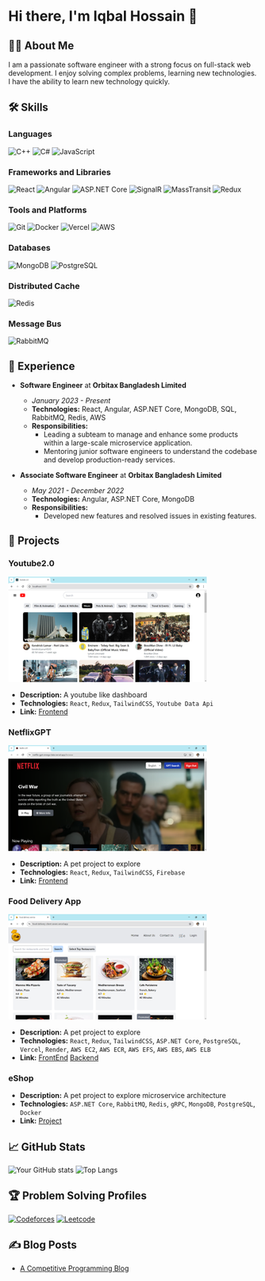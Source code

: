 # Hi there, I'm Iqbal Hossain 👋

## 👨‍💻 About Me

I am a passionate software engineer with a strong focus on full-stack web development. I enjoy solving complex problems, learning new technologies. I have the ability to learn new technology quickly.

## 🛠 Skills

### Languages

![C++](https://img.shields.io/badge/-C++-black?style=flat-square&logo=c%2B%2B)
![C#](https://img.shields.io/badge/-C%23-black?style=flat-square&logo=c-sharp)
![JavaScript](https://img.shields.io/badge/-JavaScript-black?style=flat-square&logo=javascript)

### Frameworks and Libraries

![React](https://img.shields.io/badge/-React-black?style=flat-square&logo=react)
![Angular](https://img.shields.io/badge/-Angular-black?style=flat-square&logo=angular)
![ASP.NET Core](https://img.shields.io/badge/-ASP.NET%20Core-black?style=flat-square&logo=dotnet)
![SignalR](https://img.shields.io/badge/-signalr-black?style=flat-square&logo=signalr)
![MassTransit](https://img.shields.io/badge/-masstransit-black?style=flat-square&logo=masstransit)
![Redux](https://img.shields.io/badge/-redux-black?style=flat-square&logo=redux)

### Tools and Platforms

![Git](https://img.shields.io/badge/-Git-black?style=flat-square&logo=git)
![Docker](https://img.shields.io/badge/-Docker-black?style=flat-square&logo=docker)
![Vercel](https://img.shields.io/badge/-vercel-black?style=flat-square&logo=vercel)
![AWS](https://img.shields.io/badge/-AWS-black?style=flat-square&logo=amazon-aws)

### Databases

![MongoDB](https://img.shields.io/badge/-MongoDB-black?style=flat-square&logo=mongodb)
![PostgreSQL](https://img.shields.io/badge/-PostgreSQL-black?style=flat-square&logo=postgresql)

### Distributed Cache

![Redis](https://img.shields.io/badge/-Redis-black?style=flat-square&logo=redis)

### Message Bus

![RabbitMQ](https://img.shields.io/badge/-RabbitMQ-black?style=flat-square&logo=rabbitmq)

## 💼 Experience

- **Software Engineer** at **Orbitax Bangladesh Limited**
  - _January 2023 - Present_
  - **Technologies:** React, Angular, ASP.NET Core, MongoDB, SQL, RabbitMQ, Redis, AWS
  - **Responsibilities:**
    - Leading a subteam to manage and enhance some products within a large-scale microservice application.
    - Mentoring junior software engineers to understand the codebase and develop production-ready services.

- **Associate Software Engineer** at **Orbitax Bangladesh Limited**
  - _May 2021 - December 2022_
  - **Technologies:** Angular, ASP.NET Core, MongoDB
  - **Responsibilities:**
    - Developed new features and resolved issues in existing features.

## 🚀 Projects

### Youtube2.0

[<img src="Assets/Youtube 2.0 thumbnail.png" alt="NetflixGPT" width="400"/>](https://www.youtube.com/watch?v=pSSa69t7xO0)

- **Description:** A youtube like dashboard
- **Technologies:** `React`, `Redux`, `TailwindCSS`, `Youtube Data Api`
- **Link:** [Frontend](https://github.com/Bappy38/Youtube2.0)

### NetflixGPT

<img src="Assets/NetflixGPTAppBanner.png" alt="NetflixGPT" width="400"/>

- **Description:** A pet project to explore
- **Technologies:** `React`, `Redux`, `TailwindCSS`, `Firebase`
- **Link:** [Frontend](https://github.com/Bappy38/Netflix-GPT)

### Food Delivery App

<img src="Assets/FoodDeliveryAppBanner.png" alt="NetflixGPT" width="400"/>

- **Description:** A pet project to explore
- **Technologies:** `React`, `Redux`, `TailwindCSS`, `ASP.NET Core`, `PostgreSQL`, `Vercel`, `Render`, `AWS EC2`, `AWS ECR`, `AWS EFS`, `AWS EBS`, `AWS ELB`
- **Link:** [FrontEnd](https://github.com/Bappy38/FoodDelivery-Client) [Backend](https://github.com/Bappy38/FoodDelivery-Backend)

### eShop

- **Description:** A pet project to explore microservice architecture
- **Technologies:** `ASP.NET Core`, `RabbitMQ`, `Redis`, `gRPC`, `MongoDB`, `PostgreSQL`, `Docker`
- **Link:** [Project](https://github.com/Bappy38/eShop)

## 📈 GitHub Stats

![Your GitHub stats](https://github-readme-stats.vercel.app/api?username=Bappy38&show_icons=true&theme=radical)
![Top Langs](https://github-readme-stats.vercel.app/api/top-langs/?username=Bappy38&layout=compact&theme=radical)

## 🏆 Problem Solving Profiles

[![Codeforces](https://img.shields.io/badge/-codeforces-gray?style=flat-square&logo=codeforces)](https://codeforces.com/profile/legendary_loser)
[![Leetcode](https://img.shields.io/badge/-leetcode-gray?style=flat-square&logo=leetcode)](https://codeforces.com/profile/legendary_loser)

## ✍️ Blog Posts

- [A Competitive Programming Blog](https://bappyscpworld.blogspot.com/)
